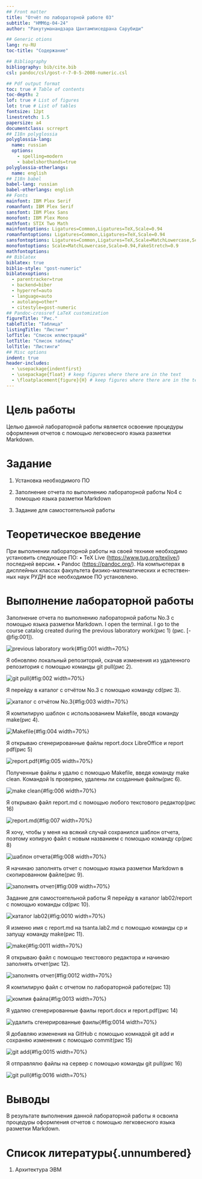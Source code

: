 ```yaml
---
## Front matter
title: "Oтчёт по лабораторной работе 03"
subtitle: "НММбд-04-24"
author: "Ракутуманандзара Цантамписедрана Сарубиди"

## Generic otions
lang: ru-RU
toc-title: "Содержание"

## Bibliography
bibliography: bib/cite.bib
csl: pandoc/csl/gost-r-7-0-5-2008-numeric.csl

## Pdf output format
toc: true # Table of contents
toc-depth: 2
lof: true # List of figures
lot: true # List of tables
fontsize: 12pt
linestretch: 1.5
papersize: a4
documentclass: scrreprt
## I18n polyglossia
polyglossia-lang:
  name: russian
  options:
	- spelling=modern
	- babelshorthands=true
polyglossia-otherlangs:
  name: english
## I18n babel
babel-lang: russian
babel-otherlangs: english
## Fonts
mainfont: IBM Plex Serif
romanfont: IBM Plex Serif
sansfont: IBM Plex Sans
monofont: IBM Plex Mono
mathfont: STIX Two Math
mainfontoptions: Ligatures=Common,Ligatures=TeX,Scale=0.94
romanfontoptions: Ligatures=Common,Ligatures=TeX,Scale=0.94
sansfontoptions: Ligatures=Common,Ligatures=TeX,Scale=MatchLowercase,Scale=0.94
monofontoptions: Scale=MatchLowercase,Scale=0.94,FakeStretch=0.9
mathfontoptions:
## Biblatex
biblatex: true
biblio-style: "gost-numeric"
biblatexoptions:
  - parentracker=true
  - backend=biber
  - hyperref=auto
  - language=auto
  - autolang=other*
  - citestyle=gost-numeric
## Pandoc-crossref LaTeX customization
figureTitle: "Рис."
tableTitle: "Таблица"
listingTitle: "Листинг"
lofTitle: "Список иллюстраций"
lotTitle: "Список таблиц"
lolTitle: "Листинги"
## Misc options
indent: true
header-includes:
  - \usepackage{indentfirst}
  - \usepackage{float} # keep figures where there are in the text
  - \floatplacement{figure}{H} # keep figures where there are in the text
---
```


# Цель работы

Целью данной лабораторной работы является освоение процедуры оформления отчетов с помощью легковесного языка разметки Markdown.

# Задание

   1. Установка необходимого ПО

   2. Заполнение отчета по выполнению лабораторной работы No4 с помощью языка разметки Markdown

   3. Задание для самостоятельной работы


# Теоретическое введение

При выполнении лабораторной работы на своей технике необходимо установить следующее ПО:
• TeX Live (https://www.tug.org/texlive/) последней версии.
• Pandoc (https://pandoc.org/).
На компьютерах в дисплейных классах факультета физико-математических и естествен-
ных наук РУДН все необходимое ПО установлено.

# Выполнение лабораторной работы

Заполнение отчета по выполнению лабораторной работы No.3 с помощью языка разметки Markdown. I open the terminal. I go to the course catalog created during the previous laboratory work(рис 1) (рис. [-@fig:001]).

![ previous laboratory work]( image/001.png){#fig:001 width=70%}



Я обновляю локальный репозиторий, скачав изменения из удаленного репозитория с помощью команды git pull(рис 2).

![ git pull ]( image/002.png){#fig:002 width=70%}



Я перейду в каталог с отчётом No.3 с помощью команду cd(рис 3).

![ каталог с отчётом No.3 ]( image/003.png){#fig:003 width=70%}



Я компилирую шаблон с использованием Makefile, вводя команду make(рис 4).

![ Makefile ]( image/004.png){#fig:004 width=70%}



Я открываю сгенерированные файлы report.docx LibreOffice и report pdf(рис 5)

![ report.pdf ]( image/005.png){#fig:005 width=70%}


Полученные файлы я удалю с помощью Makefile, введя команду make clean. Командой ls проверяю, удалены ли созданные файлы(рис 6).


![ make clean ]( image/006.png){#fig:006 width=70%}


Я открываю файл report.md с помощью любого текстового редактор(рис 16)


![report.md ]( image/007.png){#fig:007 width=70%}



Я хочу, чтобы у меня на всякий случай сохранился шаблон отчета, поэтому копирую файл с новым названием с помощью команду cp(рис 8)


![шаблон отчета ]( image/008.png){#fig:008 width=70%}



Я начинаю заполнять отчет с помощью языка разметки Markdown в скопированном файле(рис 9).


![заполнять отчет ]( image/009.png){#fig:009 width=70%}


Задание для самостоятельной работы Я перейду в каталог lab02/report с помощью команды cd(рис 10).

![каталог lab02 ]( image/0010.png){#fig:0010 width=70%}


Я изменю имя с report.md на tsanta.lab2.md с помощью команды cp и запущу команду make(рис 11).


![make ]( image/0011.png){#fig:0011 width=70%}



Я открываю файл с помощью текстового редактора и начинаю заполнять отчет(рис 12).


![ заполнять отчет ]( image/0012.png){#fig:0012 width=70%}



Я компилирую файл с отчетом по лабораторной работе(рис 13)

![ компия файла ]( image/0013.png){#fig:0013 width=70%}


Я удаляю сгенерированные фаилы report.docx и report.pdf(рис 14)

![ yдалить сгенерированные фаилы ]( image/0014.png){#fig:0014 width=70%}


Я добавляю изменения на GitHub с помощью комнадой git add и сохраняю изменения с помощью commit(рис 15)


![ git add ]( image/0015.png){#fig:0015 width=70%}



Я отправлялю файлы на сервер с помощью команды git pull(рис 16)


![ git pull ]( image/0016.png){#fig:0016 width=70%}




# Выводы
В результате выполнения данной лабораторной работы я освоила процедуры оформления отчетов с помощью легковесного языка разметки Markdown.

# Список литературы{.unnumbered}

1. Архитектура ЭВМ

